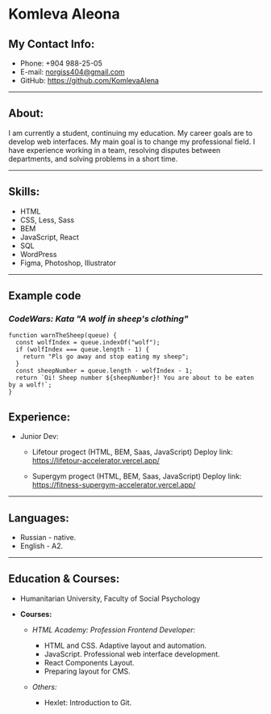 # **Komleva Aleona**

## **My Contact Info:**
* Phone: +904 988-25-05
* E-mail: norgiss404@gmail.com
* GitHub: https://github.com/KomlevaAlena
----

## **About:**

I am currently a student, continuing my education. My career goals are to develop web interfaces.
My main goal is to change my professional field.
I have experience working in a team, resolving disputes between departments, and solving problems in a short time.

----

## **Skills:**

* HTML
* CSS, Less, Sass
* BEM
* JavaScript, React
* SQL
* WordPress
* Figma, Photoshop, Illustrator
----

## **Example code**

### *CodeWars: Kata "A wolf in sheep's clothing"*

```
function warnTheSheep(queue) {
  const wolfIndex = queue.indexOf("wolf");
  if (wolfIndex === queue.length - 1) {
    return "Pls go away and stop eating my sheep";
  }
  const sheepNumber = queue.length - wolfIndex - 1;
  return `Oi! Sheep number ${sheepNumber}! You are about to be eaten by a wolf!`;
}
```

## **Experience:**
* Junior Dev:
    + Lifetour progect (HTML, BEM, Saas, JavaScript)
    Deploy link: https://lifetour-accelerator.vercel.app/

    + Supergym progect (HTML, BEM, Saas, JavaScript)
    Deploy link: https://fitness-supergym-accelerator.vercel.app/
----

## **Languages:**
* Russian - native.
* English - A2.
----
## **Education & Courses:**
* Humanitarian University, Faculty of Social Psychology

* **Courses:**

    + *HTML Academy: Profession Frontend Developer:*
        - HTML and CSS. Adaptive layout and automation.
        - JavaScript. Professional web interface development.
        - React Components Layout.
        - Preparing layout for CMS.

    + *Others:*
        - Hexlet: Introduction to Git.